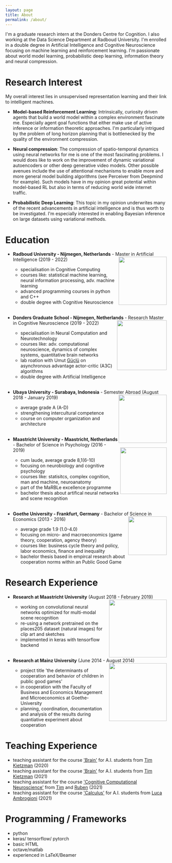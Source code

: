 ```yaml
---
layout: page
title: About
permalink: /about/
---
```


I'm a graduate research intern at the Donders Centre for Cognition. I also working at the Data Science Department at Radboud University. I'm enrolled in a double degree in Artificial Intelligence and Cognitive Neuroscience focusing on machine learning and reinforcement learning. I'm passionate about world model learning, probabilistic deep learning, information theory and neural compression.

# Research Interest
My overall interest lies in unsupervised representation learning and their link to intelligent machines.

- **Model-based Reinforcement Learning**: Intrinsically, curiosity driven agents that build a world model within a complex environment fascinate me. Especially agent goal functions that either make use of active inference or information theoretic approaches. I'm particularly intrigued by the problem of long horizon planning that is bottlenecked by the quality of the environment compression.

- **Neural compression**: The compression of spatio-temporal dynamics using neural networks for me is one of the most fascinating problems. I would does like to work on the improvement of dynamic variational autoencoders or other deep generative video models. Other possible avenues include the use of attentional mechanisms to enable more and more general model building algorithms (see Perceiver from Deepmind for example). Such models have in my opinion great potential within model-based RL but also in terms of reducing world wide internet traffic.

- **Probabilistic Deep Learning**: This topic in my opinion underwrites many of the recent advancements in artificial intelligence and is thus worth to be investigated. I'm especially interested in enabling Bayesian inference on large datasets using variational methods.

# Education

* **Radboud University - Nijmegen, Netherlands** - Master in Artificial Intelligence (2019 - 2022) <img align="right" src="/assets/logo-radboud2.jpg" width="150">
  - specialisation in Cognitive Computing
  - courses like: statistical machine learning, neural information processing, adv. machine learning
  - advanced programming courses in python and C++
  - double degree with Cognitive Neuroscience
<br/><br/>

* **Donders Graduate School - Nijmegen, Netherlands** - Research Master in Cognitive Neuroscience (2019 - 2022) <img align="right" src="/assets/donders_logo.jpg" width="155">
  - specialisation in Neural Computation and Neurotechnology
  - courses like: adv. computational neuroscience, dynamics of complex systems, quantitative brain networks
  - lab roation with Umut [Güçlü](https://www.ru.nl/english/people/guclu-u/) on asynchronous advantage actor-critic (A3C) algorithms
  - double degree with Artificial Intelligence
<br/><br/>

* **Ubaya University - Surabaya, Indonesia** - Semester Abroad (August 2018 - January 2019) <img align="right" src="/assets/ubaya.png" width="150">
  - average grade A (A-D)
  - strengthening intercultural competence
  - course on computer organization and architecture
<br/><br/>

* **Maastricht University - Maastricht, Netherlands** - Bachelor of Science in Psychology (2016 - 2019) <img align="right" src="/assets/Maasi.png" width="145">
  - cum laude, average grade 8,1(6-10)
  - focusing on neurobiology and cognitive psychology
  - courses like: statisitcs, complex cognition, man and machine, neuroanatomy
  - part of the MaRBLe excellence programme
  - bachelor thesis about artifical neural networks and scene recognition
<br/><br/>

* **Goethe University - Frankfurt, Germany** - Bachelor of Science in Economics (2013 - 2016) <img align="right" src="/assets/Goethe.png" width="120">
  - average grade 1.9 (1.0-4.0)
  - focusing on micro- and macroeconomics (game theory, cooperation, agency theory)
  - courses like: business cycle theory and policy, labor economics, finance and inequality
  - bachelor thesis based in empircal research about cooperation norms within an Public Good Game

# Research Experience  

* **Research at Maastricht University** (August 2018 - February 2019) <img align="right" src="/assets/EDLAB-logo-UM2.jpg" width="180">
  - working on convolutional neural networks optimized for multi-modal scene recognition
  - re-using a network pretrained on the places205 dataset (natural images) for clip art and sketches
  - implemented in keras with tensorflow backend
<br/><br/>

* **Research at Mainz University** (June 2014 - August 2014) <img align="right" src="/assets/JGU2.jpg" width="180">

  - project title 'the determinants of cooperation and behavior of children in public good games'
  - in cooperation with the Faculty of Business and Economics Management and Microeconomics at Goethe-University
  - planning, coordination, documentation and analysis of the results during quantiative experiment about cooperation

# Teaching Experience
  - teaching assistant for the course ['Brain'](https://www.ru.nl/courseguides/socsci/courses-osiris/ai/sow-bki136-brain/) for A.I. students from [Tim Kietzman](https://www.timkietzmann.de) (2020)
  - teaching assistant for the course ['Brain'](https://www.ru.nl/courseguides/socsci/courses-osiris/ai/sow-bki136-brain/) for A.I. students from [Tim Kietzman](https://www.timkietzmann.de) (2021)
  - teaching assistant for the course ['Cognitive Computational Neuroscience'](https://www.ru.nl/courseguides/socsci/courses-osiris/ai/sow-bki255-cognitive-computational-neuroscience/) from [Tim](https://www.timkietzmann.de) and [Ruben](https://www.rubenvanbergen.com) (2021)
  - teaching assistant for the course ['Calculus'](https://www.ru.nl/courseguides/socsci/courses-osiris/ai/sow-bki104-calculus/) for A.I. students from [Luca Ambrogioni](https://scholar.google.nl/citations?user=J9IABpQAAAAJ&hl=en) (2021)


# Programming / Frameworks
  - python
  - keras/ tensorflow/ pytorch
  - basic HTML
  - octave/matlab
  - experienced in LaTeX/Beamer
